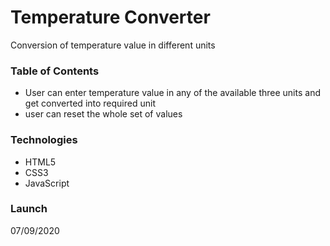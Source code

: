 # **Temperature Converter**
Conversion of temperature value in different units

### **Table of Contents**
- User can enter temperature value in any of the available three units and get converted into required unit
- user can reset the whole set of values

### **Technologies**
- HTML5
- CSS3
- JavaScript

### **Launch**
07/09/2020
